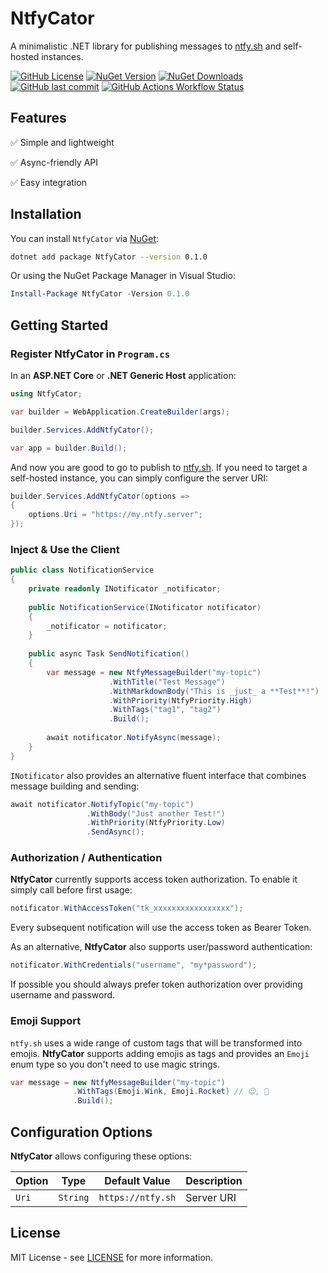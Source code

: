 # NtfyCator

A minimalistic .NET library for publishing messages to [ntfy.sh](https://ntfy.sh/) and self-hosted instances.

[![GitHub License](https://img.shields.io/github/license/chA0s-Chris/NtfyCator?style=for-the-badge)](https://github.com/chA0s-Chris/NtfyCator/blob/main/LICENSE)
[![NuGet Version](https://img.shields.io/nuget/v/NtfyCator?style=for-the-badge)](https://www.nuget.org/packages/NtfyCator)
[![NuGet Downloads](https://img.shields.io/nuget/dt/NtfyCator?style=for-the-badge)](https://www.nuget.org/packages/NtfyCator)
[![GitHub last commit](https://img.shields.io/github/last-commit/chA0s-Chris/NtfyCator?style=for-the-badge)](https://github.com/chA0s-Chris/NtfyCator/commits/)
[![GitHub Actions Workflow Status](https://img.shields.io/github/actions/workflow/status/chA0s-Chris/NtfyCator/ci.yml?style=for-the-badge)]()

## Features

✅ Simple and lightweight

✅ Async-friendly API

✅ Easy integration

## Installation

You can install `NtfyCator` via [NuGet](https://www.nuget.org/packages/NtfyCator):

```bash
dotnet add package NtfyCator --version 0.1.0
```

Or using the NuGet Package Manager in Visual Studio:

```powershell
Install-Package NtfyCator -Version 0.1.0
```

## Getting Started

### Register NtfyCator in `Program.cs`

In an **ASP.NET Core** or **.NET Generic Host** application:

```csharp
using NtfyCator;

var builder = WebApplication.CreateBuilder(args);

builder.Services.AddNtfyCator();

var app = builder.Build();
```

And now you are good to go to publish to [ntfy.sh](https://ntfy.sh). If you need to target a self-hosted instance, you can simply configure the server URI:

```csharp
builder.Services.AddNtfyCator(options =>
{
    options.Uri = "https://my.ntfy.server";
});
````

### Inject & Use the Client

```csharp
public class NotificationService
{
    private readonly INotificator _notificator;
    
    public NotificationService(INotificator notificator)
    {
        _notificator = notificator;
    }
    
    public async Task SendNotification()
    {
        var message = new NtfyMessageBuilder("my-topic")
                      .WithTitle("Test Message")
                      .WithMarkdownBody("This is _just_ a **Test**!")
                      .WithPriority(NtfyPriority.High)
                      .WithTags("tag1", "tag2")
                      .Build();
        
        await notificator.NotifyAsync(message);
    }
}
```

`INotificator` also provides an alternative fluent interface that combines message building and sending:

```csharp
await notificator.NotifyTopic("my-topic")
                 .WithBody("Just another Test!")
                 .WithPriority(NtfyPriority.Low)
                 .SendAsync();
```

### Authorization / Authentication

**NtfyCator** currently supports access token authorization. To enable it simply call before first usage:

```csharp
notificator.WithAccessToken("tk_xxxxxxxxxxxxxxxxx");
```

Every subsequent notification will use the access token as Bearer Token.

As an alternative, **NtfyCator** also supports user/password authentication:

```csharp
notificator.WithCredentials("username", "my*password");
```

If possible you should always prefer token authorization over providing username and password.

### Emoji Support

`ntfy.sh` uses a wide range of custom tags that will be transformed into emojis. **NtfyCator** supports adding emojis as tags and provides an `Emoji` enum type so you don't need to use magic strings.

```csharp
var message = new NtfyMessageBuilder("my-topic")
              .WithTags(Emoji.Wink, Emoji.Rocket) // 😉, 🚀
              .Build();
```

## Configuration Options

**NtfyCator** allows configuring these options:

| Option | Type     | Default Value     | Description |
| ------ | -------- | ----------------- | ----------- |
| `Uri`  | `String` | `https://ntfy.sh` | Server URI  |

## License

MIT License - see [LICENSE](./LICENSE) for more information.
